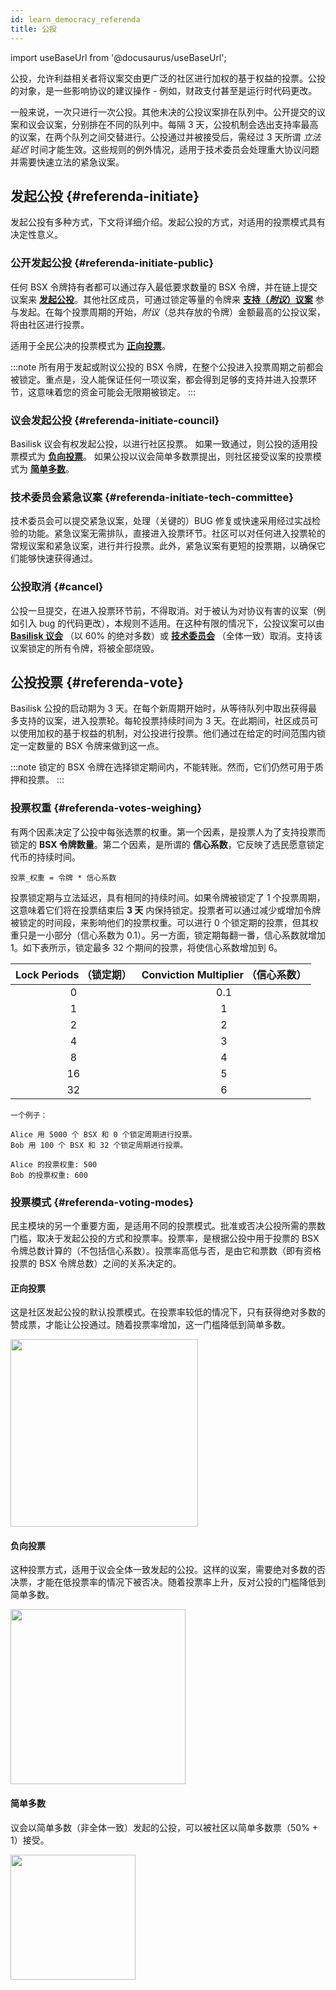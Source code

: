 ```yaml
---
id: learn_democracy_referenda
title: 公投
---
```


import useBaseUrl from '@docusaurus/useBaseUrl';

公投，允许利益相关者将议案交由更广泛的社区进行加权的基于权益的投票。公投的对象，是一些影响协议的建议操作 - 例如，财政支付甚至是运行时代码更改。

一般来说，一次只进行一次公投。其他未决的公投议案排在队列中。公开提交的议案和议会议案，分别排在不同的队列中。每隔 3 天，公投机制会选出支持率最高的议案，在两个队列之间交替进行。公投通过并被接受后，需经过 3 天所谓 *立法延迟* 时间才能生效。这些规则的例外情况，适用于技术委员会处理重大协议问题并需要快速立法的紧急议案。

## 发起公投 {#referenda-initiate}

发起公投有多种方式，下文将详细介绍。发起公投的方式，对适用的投票模式具有决定性意义。

### 公开发起公投 {#referenda-initiate-public}

任何 BSX 令牌持有者都可以通过存入最低要求数量的 BSX 令牌，并在链上提交议案来 **[发起公投](/howto_democracy_referenda)**。其他社区成员，可通过锁定等量的令牌来 **[支持（*附议*）议案](/howto_democracy_referenda)** 参与发起。在每个投票周期的开始，*附议*（总共存放的令牌）金额最高的公投议案，将由社区进行投票。

适用于全民公决的投票模式为 **[正向投票](#referenda-voting-modes)**。

:::note
所有用于发起或附议公投的 BSX 令牌，在整个公投进入投票周期之前都会被锁定。重点是，没人能保证任何一项议案，都会得到足够的支持并进入投票环节，这意味着您的资金可能会无限期被锁定。
:::

### 议会发起公投 {#referenda-initiate-council}

Basilisk 议会有权发起公投，以进行社区投票。 如果一致通过，则公投的适用投票模式为 **[负向投票](#referenda-voting-modes)**。 如果公投以议会简单多数票提出，则社区接受议案的投票模式为 **[简单多数](#referenda-voting-modes)**。

### 技术委员会紧急议案 {#referenda-initiate-tech-committee}

技术委员会可以提交紧急议案，处理（关键的）BUG 修复或快速采用经过实战检验的功能。紧急议案无需排队，直接进入投票环节。社区可以对任何进入投票轮的常规议案和紧急议案，进行并行投票。此外，紧急议案有更短的投票期，以确保它们能够快速获得通过。

### 公投取消 {#cancel}

公投一旦提交，在进入投票环节前，不得取消。对于被认为对协议有害的议案（例如引入 bug 的代码更改），本规则不适用。在这种有限的情况下，公投议案可以由 **[Basilisk 议会](/learn_democracy_council)** （以 60% 的绝对多数）或 **[技术委员会](/learn_democracy_technical_committee)** （全体一致）取消。支持该议案锁定的所有令牌，将被全部烧毁。

## 公投投票 {#referenda-vote}

Basilisk 公投的启动期为 3 天。在每个新周期开始时，从等待队列中取出获得最多支持的议案，进入投票轮。每轮投票持续时间为 3 天。在此期间，社区成员可以使用加权的基于权益的机制，对公投进行投票。他们通过在给定的时间范围内锁定一定数量的 BSX 令牌来做到这一点。

:::note
锁定的 BSX 令牌在选择锁定期间内，不能转账。然而，它们仍然可用于质押和投票。
:::

### 投票权重 {#referenda-votes-weighing}

有两个因素决定了公投中每张选票的权重。第一个因素，是投票人为了支持投票而锁定的 **BSX 令牌数量**。第二个因素，是所谓的 **信心系数**，它反映了选民愿意锁定代币的持续时间。

```
投票_权重 = 令牌 * 信心系数
```

投票锁定期与立法延迟，具有相同的持续时间。如果令牌被锁定了 1 个投票周期，这意味着它们将在投票结束后 **3 天** 内保持锁定。投票者可以通过减少或增加令牌被锁定的时间段，来影响他们的投票权重。可以进行 0 个锁定期的投票，但其权重只是一小部分（信心系数为 0.1）。另一方面，锁定期每翻一番，信心系数就增加 1。如下表所示，锁定最多 32 个期间的投票，将使信心系数增加到 6。

| Lock Periods （锁定期）  | Conviction Multiplier （信心系数） |
|:-----------------:|:---------------------:|
| 0                 |  0.1                  |
| 1                 |  1                    |
| 2                 |  2                    |
| 4                 |  3                    |
| 8                 |  4                    |
| 16                |  5                    |
| 32                |  6                    |

```
一个例子：

Alice 用 5000 个 BSX 和 0 个锁定周期进行投票。  
Bob 用 100 个 BSX 和 32 个锁定周期进行投票。   

Alice 的投票权重: 500
Bob 的投票权重: 600
```

### 投票模式 {#referenda-voting-modes}

民主模块的另一个重要方面，是适用不同的投票模式。批准或否决公投所需的票数门槛，取决于发起公投的方式和投票率。投票率，是根据公投中用于投票的 BSX 令牌总数计算的（不包括信心系数）。投票率高低与否，是由它和票数（即有资格投票的 BSX 令牌总数）之间的关系决定的。

#### 正向投票

这是社区发起公投的默认投票模式。在投票率较低的情况下，只有获得绝对多数的赞成票，才能让公投通过。随着投票率增加，这一门槛降低到简单多数。

<div style={{textAlign: 'center'}}>
  <img src={useBaseUrl('/img/democracy/positive-turnout-bias.png')} width="300px" />
</div>

#### 负向投票

这种投票方式，适用于议会全体一致发起的公投。这样的议案，需要绝对多数的否决票，才能在低投票率的情况下被否决。随着投票率上升，反对公投的门槛降低到简单多数。

<div style={{textAlign: 'center'}}>
  <img src={useBaseUrl('/img/democracy/negative-turnout-bias.png')} width="280px" />
</div>

#### 简单多数

议会以简单多数（非全体一致）发起的公投，可以被社区以简单多数票（50% + 1）接受。

<div style={{textAlign: 'center'}}>
  <img src={useBaseUrl('/img/democracy/simple-majority.png')} width="200px" />
</div>
